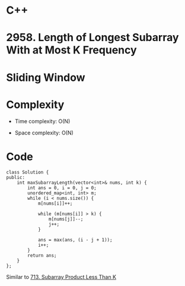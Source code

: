 # C++
<!-- Describe your first thoughts on how to solve this problem. -->
# 2958. Length of Longest Subarray With at Most K Frequency
# Sliding Window
<!-- Describe your approach to solving the problem. -->

# Complexity
- Time complexity: O(N)
<!-- Add your time complexity here, e.g. $$O(n)$$ -->

- Space complexity: O(N)
<!-- Add your space complexity here, e.g. $$O(n)$$ -->

# Code
```
class Solution {
public:
    int maxSubarrayLength(vector<int>& nums, int k) {
        int ans = 0, i = 0, j = 0;
        unordered_map<int, int> m;
        while (i < nums.size()) {
            m[nums[i]]++;

            while (m[nums[i]] > k) {
                m[nums[j]]--;
                j++;
            }

            ans = max(ans, (i - j + 1));
            i++;
        }
        return ans;
    }
};
```

Similar to [713. Subarray Product Less Than K](https://leetcode.com/problems/subarray-product-less-than-k/description/)
